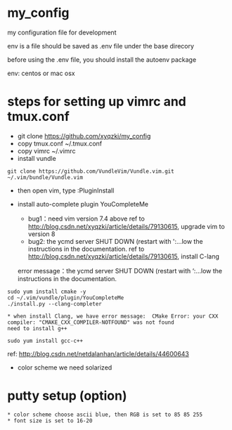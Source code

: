 # my_config

my configuration file for development

env is a file should be saved as .env file under the base direcory

before using the .env file, you should install the autoenv package


env: centos or mac osx

# steps for setting up vimrc and tmux.conf

* git clone https://github.com/xyqzki/my_config
* copy tmux.conf ~/.tmux.conf
* copy vimrc ~/.vimrc
* install vundle
```
git clone https://github.com/VundleVim/Vundle.vim.git ~/.vim/bundle/Vundle.vim
```
* then open vim, type :PluginInstall

* install auto-complete plugin YouCompleteMe
	* bug1：need vim version 7.4 above
   ref to http://blog.csdn.net/xyqzki/article/details/79130615, upgrade vim to version 8
	* bug2: the ycmd server SHUT DOWN (restart with ':...low the instructions in the documentation.
   ref to http://blog.csdn.net/xyqzki/article/details/79130615, install C-lang

   error message：the ycmd server SHUT DOWN (restart with ‘:…low the instructions in the documentation.
```
sudo yum install cmake -y
cd ~/.vim/vundle/plugin/YouCompleteMe  
./install.py --clang-completer
```
	* when install Clang, we have error message:  CMake Error: your CXX compiler: "CMAKE_CXX_COMPILER-NOTFOUND" was not found
	need to install g++
```
sudo yum install gcc-c++
```
ref:
http://blog.csdn.net/netdalanhan/article/details/44600643

* color scheme we need solarized

# putty setup (option)
	* color scheme choose ascii blue, then RGB is set to 85 85 255
	* font size is set to 16-20
